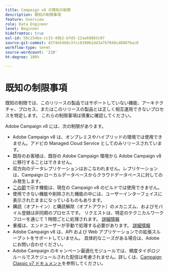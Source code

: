 ```yaml
---
title: Campaign v8 の既知の制限
description: 既知の制限事項
feature: Overview
role: Data Engineer
level: Beginner
hidefromtoc: true
exl-id: 50c254ba-cc33-49b2-b7d5-12aa69883c07
source-git-commit: d2f4e54b0c37cc019061dd3a7b7048cd80876ac0
workflow-type: tm+mt
source-wordcount: '210'
ht-degree: 100%

---
```


# 既知の制限事項

既知の制限では、このリリースの製品ではサポートしていない機能、アーキテクチャ、プロセス、またはこのリリースの製品とは正しく相互運用できないプロセスを特定します。 これらの制限事項は慎重に確認してください。

Adobe Campaign v8 には、次の制限があります。

* Adobe Campaign v8 は、オンプレミスやハイブリッドの環境では使用できません。アドビの Managed Cloud Service としてのみリリースされています。
* 既存のお客様は、既存の Adobe Campaign 環境から Adobe Campaign v8 に移行することはできません。
* 双方向のデータレプリケーションはおこなわれません。レプリケーションは、Campaign ローカルデータベースからクラウドデータベースに対してのみ発生します。
* [この節](capability-matrix.md#gs-unavailable-features)で示す機能は、現在の Campaign v8 のビルドでは使用できません。
* 使用できない機能や削除された機能の中には、ユーザーインターフェイスに表示されたままになっているものもあります。
* 購読（オプトイン）と購読解除（オプトアウト）のメカニズム、およびモバイル登録は非同期のプロセスです。 リクエストは、特定のテクニカルワークフローを通じて 1 時間ごとに処理されます。 [詳細情報](../config/replication.md#tech-wf)
* 重複は、エンドユーザーが手動で処理する必要があります。 [詳細情報](../dev/keys.md)
* Adobe Campaign v8 は、API および Web アプリケーションでの拡張スループットをサポートしていません。 具体的なニーズがある場合は、Adobe にお問い合わせください。
* Adobe Campaign のキャンペーン最適化モジュールでは、頻度タイポロジルールでスケジュールされた配信は考慮されません。詳しくは、[Campaign Classic v7 ドキュメント](https://experienceleague.adobe.com/docs/campaign-classic/using/orchestrating-campaigns/campaign-optimization/pressure-rules.html?lang=ja#setting-the-period)を参照してください。